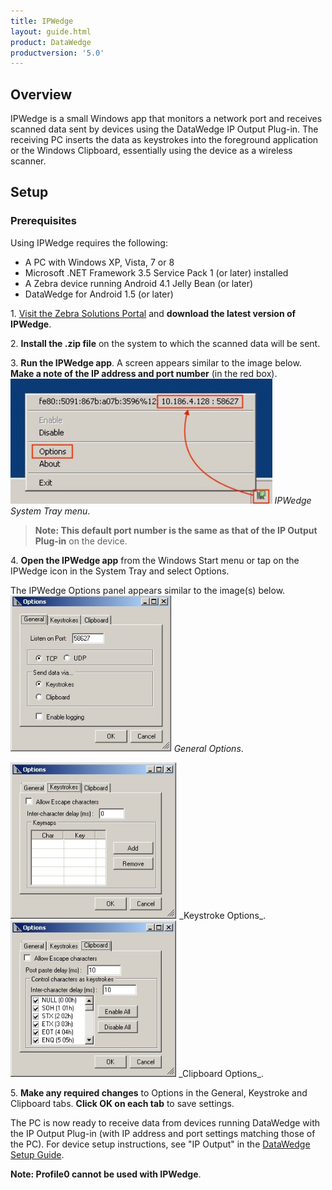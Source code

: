 ```yaml
---
title: IPWedge 
layout: guide.html
product: DataWedge
productversion: '5.0'
---
```


## Overview

IPWedge is a small Windows app that monitors a network port and receives scanned data sent by devices using the DataWedge IP Output Plug-in. The receiving PC inserts the data as keystrokes into the foreground application or the Windows Clipboard, essentially using the device as a wireless scanner. 

## Setup 

### Prerequisites
Using IPWedge requires the following: 

* A PC with Windows XP, Vista, 7 or 8
* Microsoft .NET Framework 3.5 Service Pack 1 (or later) installed
* A Zebra device running Android 4.1 Jelly Bean (or later)
* DataWedge for Android 1.5 (or later)

&#49;. [Visit the Zebra Solutions Portal](https://portal.motorolasolutions.com/Support/US-EN/Search?searchType=simple&searchTerm=datawedge%20ip) and **download the latest version of IPWedge**. 

&#50;. **Install the .zip file** on the system to which the scanned data will be sent. 

&#51;. **Run the IPWedge app**. A screen appears similar to the image below. **Make a note of the IP address and port number** (in the red box). 
<img style="height:200px" src="04_ipwedge.jpg"/>
_IPWedge System Tray menu_. 
<br>

> **Note: This default port number is the same as that of the IP Output Plug-in** on the device.

&#52;. **Open the IPWedge app** from the Windows Start menu or tap on the IPWedge icon in the System Tray and select Options. 

The IPWedge Options panel appears similar to the image(s) below. 
<img style="height:250px" src="01_ipwedge.jpg"/>
_General Options_. 
<br>

<img style="height:250px" src="02_ipwedge.jpg"/>
_Keystroke Options_. 
<br>

<img style="height:250px" src="03_ipwedge.jpg"/>
_Clipboard Options_. 
<br>

&#53;. **Make any required changes** to Options in the General, Keystroke and Clipboard tabs. **Click OK on each tab** to save settings. 

The PC is now ready to receive data from devices running DataWedge with the IP Output Plug-in (with IP address and port settings matching those of the PC). For device setup instructions, see "IP Output" in the [DataWedge Setup Guide](../setup). 

**Note: Profile0 cannot be used with IPWedge**.